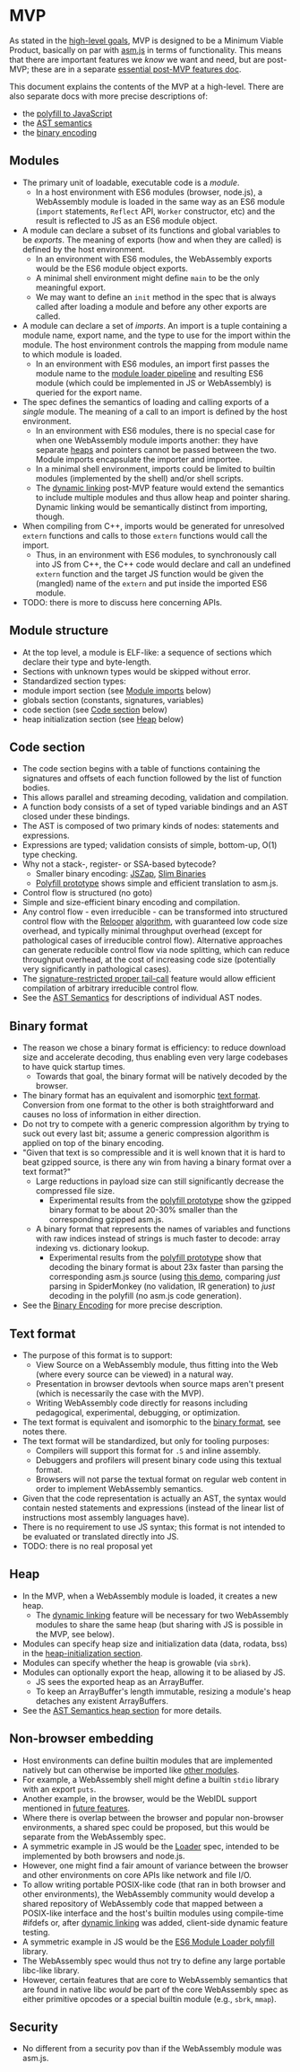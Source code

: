 # MVP

As stated in the [high-level goals](HighLevelGoals.md), MVP is designed to be a
Minimum Viable Product, basically on par with [asm.js](http://asmjs.org/) in terms
of functionality. This means that there are important features we *know* we want 
and need, but are post-MVP; these are in a separate [essential post-MVP features doc](EssentialPostMVPFeatures.md).

This document explains the contents of the MVP at a high-level.  There are also separate docs with more
precise descriptions of:
 * the [polyfill to JavaScript](Polyfill.md)
 * the [AST semantics](AstSemantics.md) 
 * the [binary encoding](BinaryEncoding.md)

## Modules
* The primary unit of loadable, executable code is a *module*.
  * In a host environment with ES6 modules (browser, node.js), a WebAssembly
    module is loaded in the same way as an ES6 module (`import` statements,
    `Reflect` API, `Worker` constructor, etc) and the result is reflected to
    JS as an ES6 module object.
* A module can declare a subset of its functions and global variables to be
  *exports*. The meaning of exports (how and when they are called) is defined by
  the host environment.
  * In an environment with ES6 modules, the WebAssembly exports would be the
    ES6 module object exports.
  * A minimal shell environment might define `main` to be the only
    meaningful export.
  * We may want to define an `init` method in the spec that is always called
    after loading a module and before any other exports are called.
* A module can declare a set of *imports*. An import is a tuple containing a 
  module name, export name, and the type to use for the import within the
  module. The host environment controls the mapping from module name to which module
  is loaded.
  * In an environment with ES6 modules, an import first passes the
    module name to the [module loader pipeline](http://whatwg.github.io/loader)
    and resulting ES6 module (which could be implemented in JS or WebAssembly)
    is queried for the export name.
* The spec defines the semantics of loading and calling exports of a
  *single* module. The meaning of a call to an import is defined by
  the host environment.
  * In an environment with ES6 modules, there is no special case for when one
    WebAssembly module imports another: they have separate [heaps](MVP.md#heap)
    and pointers cannot be passed between the two. Module imports encapsulate
    the importer and importee.
  * In a minimal shell environment, imports could be limited to 
    builtin modules (implemented by the shell) and/or shell scripts.
  * The [dynamic linking](FutureFeatures.md#dynamic-linking) post-MVP feature
    would extend the semantics to include multiple modules and thus allow heap
    and pointer sharing. Dynamic linking would be semantically distinct from
    importing, though.
* When compiling from C++, imports would be generated for unresolved
 `extern` functions and calls to those `extern` functions would call the import.
  * Thus, in an environment with ES6 modules, to synchronously call into JS from
    C++, the C++ code would declare and call an undefined `extern` function and
    the target JS function would be given the (mangled) name of the `extern` and
    put inside the imported ES6 module.
* TODO: there is more to discuss here concerning APIs.

## Module structure
 * At the top level, a module is ELF-like: a sequence of sections which declare their type and byte-length.
 * Sections with unknown types would be skipped without error. 
 * Standardized section types:
  * module import section (see [Module imports](MVP.md#module-imports) below)
  * globals section (constants, signatures, variables)
  * code section (see [Code section](MVP.md#code-section) below)
  * heap initialization section (see [Heap](MVP.md#heap) below)

## Code section
 * The code section begins with a table of functions containing the signatures and 
   offsets of each function followed by the list of function bodies.
  * This allows parallel and streaming decoding, validation and compilation.
 * A function body consists of a set of typed variable bindings and an AST closed under these bindings.
  * The AST is composed of two primary kinds of nodes: statements and expressions.
  * Expressions are typed; validation consists of simple, bottom-up, O(1) type checking.
  * Why not a stack-, register- or SSA-based bytecode?
    * Smaller binary encoding: [JSZap](http://research.microsoft.com/en-us/projects/jszap), 
      [Slim Binaries](http://citeseerx.ist.psu.edu/viewdoc/summary?doi=10.1.1.108.1711)
    * [Polyfill prototype](https://github.com/WebAssembly/polyfill) shows simple and efficient translation 
      to asm.js.
 * Control flow is structured (no goto)
  * Simple and size-efficient binary encoding and compilation.
  * Any control flow - even irreducible - can be transformed into structured control flow with the 
    [Relooper](https://github.com/kripken/emscripten/raw/master/docs/paper.pdf)
    [algorithm](http://dl.acm.org/citation.cfm?id=2048224&CFID=670868333&CFTOKEN=46181900), with
    guaranteed low code size overhead, and typically minimal throughput overhead (except for
    pathological cases of irreducible control flow). Alternative approaches can generate reducible
    control flow via node splitting, which can reduce throughput overhead, at the cost of
    increasing code size (potentially very significantly in pathological cases).
  * The [signature-restricted proper tail-call](https://github.com/WebAssembly/spec/blob/master/EssentialPostMVPFeatures.md#signature-restricted-proper-tail-calls)
    feature would allow efficient compilation of arbitrary irreducible control flow.
 * See the [AST Semantics](AstSemantics.md) for descriptions of individual AST nodes.

## Binary format
* The reason we chose a binary format is efficiency: to reduce download size and accelerate
  decoding, thus enabling even very large codebases to have quick startup times.
  * Towards that goal, the binary format will be natively decoded by the browser.
* The binary format has an equivalent and isomorphic [text format](MVP.md#text-format).
  Conversion from one format to the other is both straightforward and causes
  no loss of information in either direction.
* Do not try to compete with a generic compression algorithm by trying to suck out every last bit;
  assume a generic compression algorithm is applied on top of the binary encoding.
* "Given that text is so compressible and it is well known that it is hard to beat gzipped source,
  is there any win from having a binary format over a text format?"
   * Large reductions in payload size can still significantly decrease the compressed file size.
     * Experimental results from the [polyfill prototype](https://github.com/WebAssembly/polyfill) show 
       the gzipped binary format to be about 20-30% smaller than the corresponding gzipped asm.js.
   * A binary format that represents the names of variables and functions with raw indices instead of strings
     is much faster to decode: array indexing vs. dictionary lookup.
      * Experimental results from the [polyfill prototype](https://github.com/WebAssembly/polyfill) show that
        decoding the binary format is about 23x faster than parsing the corresponding asm.js source
        (using [this demo](https://github.com/lukewagner/AngryBotsPacked), comparing *just* parsing
         in SpiderMonkey (no validation, IR generation) to *just* decoding in the polyfill (no asm.js code generation).
* See the [Binary Encoding](BinaryEncoding.md) for more precise description.

## Text format
* The purpose of this format is to support:
  * View Source on a WebAssembly module, thus fitting into the Web (where every source can
    be viewed) in a natural way.
  * Presentation in browser devtools when source maps aren't present (which is necessarily the case with the MVP).
  * Writing WebAssembly code directly for reasons including pedagogical, experimental, debugging, or
    optimization.
* The text format is equivalent and isomorphic to the
  [binary format](MVP.md#binary-format), see notes there.
* The text format will be standardized, but only for tooling purposes:
  * Compilers will support this format for `.S` and inline assembly.
  * Debuggers and profilers will present binary code using this textual format.
  * Browsers will not parse the textual format on regular web content in order
    to implement WebAssembly semantics.
* Given that the code representation is actually an AST, the syntax would contain nested
  statements and expressions (instead of the linear list of instructions most assembly languages have).
* There is no requirement to use JS syntax; this format is not intended to be evaluated or translated 
  directly into JS.
* TODO: there is no real proposal yet

## Heap
 * In the MVP, when a WebAssembly module is loaded, it creates a new heap.
   * The [dynamic linking](FutureFeatures.md#dynamic-linking) feature will be necessary for two
     WebAssembly modules to share the same heap (but sharing with JS is possible in the MVP, see below).
 * Modules can specify heap size and initialization data (data, rodata, bss) in the 
   [heap-initialization section](MVP.md#module-structure).
 * Modules can specify whether the heap is growable (via `sbrk`).
 * Modules can optionally export the heap, allowing it to be aliased by JS.
   * JS sees the exported heap as an ArrayBuffer.
   * To keep an ArrayBuffer's length immutable, resizing a module's heap detaches any existent ArrayBuffers.
 * See the [AST Semantics heap section](AstSemantics.md#accessing-the-heap) for
   more details.
 
## Non-browser embedding
 * Host environments can define builtin modules that are implemented natively but can otherwise
   be imported like [other modules](MVP.md#code-loading-and-imports).
  * For example, a WebAssembly shell might define a builtin `stdio` library with an export `puts`.
  * Another example, in the browser, would be the WebIDL support mentioned in [future features](FutureFeatures.md).
 * Where there is overlap between the browser and popular non-browser environments, a shared spec could be 
   proposed, but this would be separate from the WebAssembly spec.
  * A symmetric example in JS would be the [Loader](http://whatwg.github.io/loader) spec, intended to be
    implemented by both browsers and node.js.
 * However, one might find a fair amount of variance between the browser and other environments
   on core APIs like network and file I/O.
 * To allow writing portable POSIX-like code (that ran in both browser and other environments), the
   WebAssembly community would develop a shared repository of WebAssembly code that mapped between a 
   POSIX-like interface and the host's builtin modules using compile-time #ifdefs or, after
   [dynamic linking](FutureFeatures.md#dynamic-linking) was added, client-side dynamic feature testing.
  * A symmetric example in JS would be the [ES6 Module Loader polyfill](https://github.com/ModuleLoader/es6-module-loader) library.
 * The WebAssembly spec would thus not try to define any large portable libc-like library.
  * However, certain features that are core to WebAssembly semantics that are found in native libc 
    *would* be part of the core WebAssembly spec as either primitive opcodes or a special builtin 
    module (e.g., `sbrk`, `mmap`).

## Security
 * No different from a security pov than if the WebAssembly module was asm.js.
